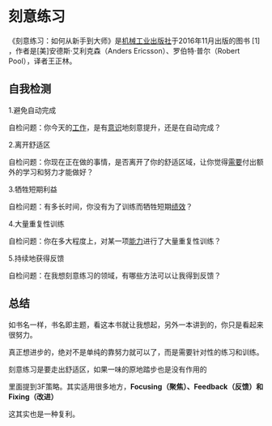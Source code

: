# 刻意练习

《刻意练习：如何从新手到大师》是[机械工业出版社](https://baike.baidu.com/item/机械工业出版社/2818335?fromModule=lemma_inlink)于2016年11月出版的图书 [1] ，作者是[美]安德斯·艾利克森（Anders Ericsson）、罗伯特·普尔（Robert Pool），译者王正林。

## 自我检测

1.避免自动完成

自检问题：你今天的<a href="/wiki/%E5%B7%A5%E4%BD%9C" title="工作">工作</a>，是有<a href="/wiki/%E6%84%8F%E8%AF%86" title="意识">意识</a>地刻意提升，还是在自动完成？

2.离开舒适区

自检问题：你现在正在做的事情，是否离开了你的舒适区域，让你觉得<a href="/wiki/%E9%9C%80%E8%A6%81" title="需要">需要</a>付出额外的学习和努力才能做好？

3.牺牲短期利益

自检问题：有多长时间，你没有为了训练而牺牲短期<a href="/wiki/%E7%BB%A9%E6%95%88" title="绩效">绩效</a>？

4.大量重复性训练

自检问题：你在多大程度上，对某一项<a href="/wiki/%E8%83%BD%E5%8A%9B" title="能力">能力</a>进行了大量重复性训练？

5.持续地获得反馈

自检问题：在我想刻意练习的领域，有哪些方法可以让我得到反馈？

## 总结

如书名一样，书名即主题，看这本书就让我想起，另外一本讲到的，你只是看起来很努力。

真正想进步的，绝对不是单纯的靠努力就可以了，而是需要针对性的练习和训练。

刻意练习是要走出舒适区，如果一味的原地踏步也是没有作用的

里面提到3F策略。其实适用很多地方，**Focusing（聚焦）、Feedback（反馈）和Fixing（改进）**

这其实也是一种复利。

